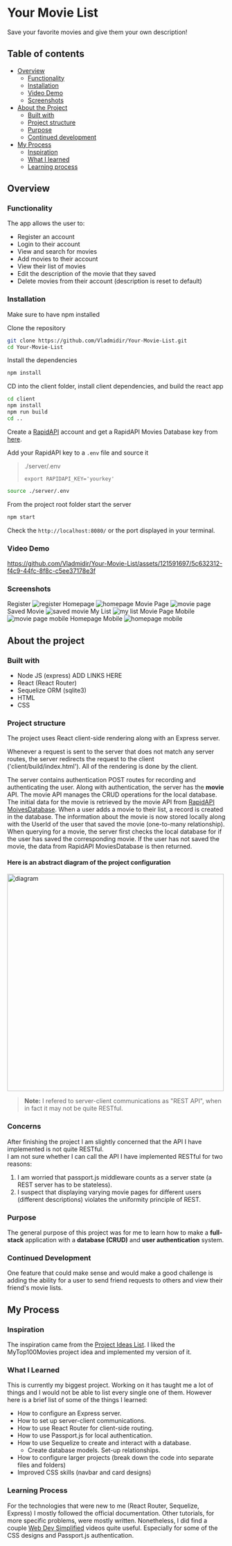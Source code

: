 # Your Movie List
Save your favorite movies and give them your own description!

## Table of contents

- [Overview](#overview)
  - [Functionality](#functionality)
  - [Installation](#installation)
  - [Video Demo](#video-demo)
  - [Screenshots](#screenshots)
- [About the Project](#about-the-project)
  - [Built with](#built-with)
  - [Project structure](#project-structure)
  - [Purpose](#purpose)
  - [Continued development](#continued-development)
- [My Process](#my-process)
    - [Inspiration](#inspiration)
    - [What I learned](#what-i-learned)
    - [Learning process](#learning-process)

## Overview

### Functionality
The app allows the user to:
 - Register an account
 - Login to their account
 - View and search for movies
 - Add movies to their account
 - View their list of movies
 - Edit the description of the movie that they saved
 - Delete movies from their account (description is reset to default)

### Installation

Make sure to have npm installed

Clone the repository 
```bash
git clone https://github.com/Vladmidir/Your-Movie-List.git
cd Your-Movie-List
```

Install the dependencies

```bash
npm install
```

CD into the client folder, install client dependencies, and build the react app
```bash
cd client
npm install
npm run build
cd ..
```

Create a [RapidAPI](https://rapidapi.com/) account and get a RapidAPI Movies Database key from [here](https://rapidapi.com/SAdrian/api/MoviesDatabase/).

Add your RapidAPI key to a `.env` file and source it

> ./server/.env
>```
> export RAPIDAPI_KEY='yourkey'
>```


```bash
source ./server/.env
```

From the project root folder start the server

```bash
npm start
```

Check the `http://localhost:8080/` or the port displayed in your terminal.


### Video Demo

https://github.com/Vladmidir/Your-Movie-List/assets/121591697/5c632312-f4c9-44fc-8f8c-c5ee37178e3f


### Screenshots
Register
![register](./demo/screenshots/register.jpg)
Homepage
![homepage](./demo/screenshots/homepage.jpg)
Movie Page
![movie page](./demo/screenshots/movie.jpg)
Saved Movie
![saved movie](./demo//screenshots/saved-movie.jpg)
My List
![my list](./demo/screenshots/my-list.jpg)
Movie Page Mobile
![movie page mobile](./demo//screenshots/movie-mobile.jpg)
Homepage Mobile
![homepage mobile](./demo/screenshots/home-mobile.jpg)


## About the project

### Built with
- Node JS (express) ADD LINKS HERE
- React (React Router)
- Sequelize ORM (sqlite3)
- HTML
- CSS

### Project structure
The project uses React client-side rendering along with an Express server.


Whenever a request is sent to the server that does not match any server routes, the server redirects the request to the client
('client/build/index.html'). All of the rendering is done by the client.


The server contains authentication POST routes for recording and authenticating the user. 
Along with authentication, the server has the **movie** API. The movie API manages the CRUD operations for the local database.
The initial data for the movie is retrieved by the movie API from [RapidAPI MoivesDatabase](https://rapidapi.com/SAdrian/api/MoviesDatabase/).
When a user adds a movie to their list, a record is created in the database. The information about the movie is now stored locally along with the UserId of the user that saved the movie (one-to-many relationship). When querying for a movie, the server first checks the local database for if the user has saved the corresponding movie. If the user has not saved the movie, the data from RapidAPI MoviesDatabase is then returned.

#### Here is an abstract diagram of the project configuration

<img src="./demo/Your%20Movie%20Database%20structure.png" alt="diagram" width="500"/>

> **Note:** I refered to server-client communications as "REST API", when in fact it may not be quite RESTful.

### Concerns
After finishing the project I am slightly concerned that the API I have implemented is not quite RESTful.
<br />
I am not sure whether I can call the API I have implemented RESTful for two reasons:
1. I am worried that passport.js middleware counts as a server state (a REST server has to be stateless).
2. I suspect that displaying varying movie pages for different users (different descriptions) violates the uniformity principle of REST.

### Purpose
The general purpose of this project was for me to learn how to make a **full-stack** application with a **database (CRUD)** and **user authentication** system.

### Continued Development
One feature that could make sense and would make a good challenge is adding the ability for a user to send friend requests to others and view their friend's movie lists.

## My Process

### Inspiration 
The inspiration came from the [Project Ideas List](https://gist.github.com/MWins/41c6fec2122dd47fdfaca31924647499). 
I liked the MyTop100Movies project idea and implemented my version of it.

### What I Learned
This is currently my biggest project. Working on it has taught me a lot of things and I would not be able to list every single one of them. However here is a brief list of some of the things I learned:
- How to configure an Express server.
- How to set up server-client communications.
- How to use React Router for client-side routing.
- How to use Passport.js for local authentication.
- How to use Sequelize to create and interact with a database.
  - Create database models. Set-up relationships.
- How to configure larger projects (break down the code into separate files and folders)
- Improved CSS skills (navbar and card designs)

### Learning Process
For the technologies that were new to me (React Router, Sequelize, Express) I mostly followed the official documentation.
Other tutorials, for more specific problems, were mostly written. 
Nonetheless, I did find a couple [Web Dev Simplified](https://www.youtube.com/c/webdevsimplified) videos quite useful. 
Especially for some of the CSS designs and Passport.js authentication.
